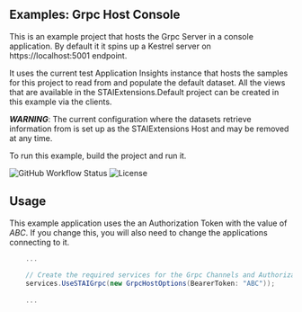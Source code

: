 ## Examples: Grpc Host Console

This is an example project that hosts the Grpc Server in a console application. By default it
it spins up a Kestrel server on https://localhost:5001 endpoint.

It uses the current test Application Insights instance that hosts the samples for this project to read from and populate the default dataset.
All the views that are available in the STAIExtensions.Default project can be created in this example via the clients. 

***WARNING***: The current configuration where the datasets retrieve information from is set up as the STAIExtensions Host and
may be removed at any time.

To run this example, build the project and run it.

![GitHub Workflow Status](https://img.shields.io/github/workflow/status/TrevorMare/STAIExtensions/.NET?style=for-the-badge)
![License](https://img.shields.io/github/license/trevormare/staiextensions?style=for-the-badge)

## Usage

This example application uses the an Authorization Token with the value of *ABC*. If you change this, you will also need to change the applications connecting to it.

```c#
    ...
    
    // Create the required services for the Grpc Channels and Authorization
    services.UseSTAIGrpc(new GrpcHostOptions(BearerToken: "ABC"));
    
    ...
```
